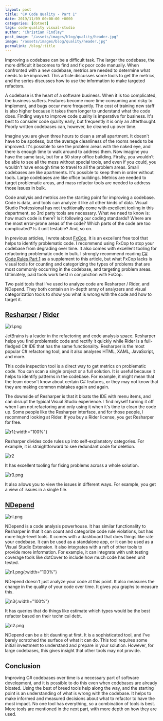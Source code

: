 ```yaml
---
layout: post
title: "C# Code Quality - Part 1"
date: 2019/11/09 00:00:00 +0000
categories: [dotnet]
tags: code-quality visual-studio
author: "Christian Findlay"
post_image: "/assets/images/blog/quality/header.jpg"
image: "/assets/images/blog/quality/header.jpg"
permalink: /blog/:title
---
```


Improving a codebase can be a difficult task. The larger the codebase, the more difficult it becomes to find and fix poor code manually. When confronted with a new codebase, metrics are needed to determine what needs to be improved. This article discusses some tools to get the metrics, and the series discusses how to use the information to make targeted refactors. 

A codebase is the heart of a software business. When it is too complicated, the business suffers. Features become more time consuming and risky to implement, and bugs occur more frequently. The cost of training new staff is also higher because it takes them longer to understand what the code does. Finding ways to improve code quality is imperative for business. It's best to consider code quality early, but frequently it is only an afterthought. Poorly written codebases can, however, be cleaned up over time.

Imagine you are given three hours to clean a small apartment. It doesn't have to be spotless, but the average cleanliness of the rooms needs to be improved. It's possible to see the problem areas with the naked eye, and there is enough time to walk around to address them. Now imagine you have the same task, but for a 50 story office building. Firstly, you wouldn't be able to see all the mess without special tools, and even if you could, you wouldn't have enough time to travel to all the problem areas. Small codebases are like apartments. It's possible to keep them in order without tools. Large codebases are like office buildings. Metrics are needed to target problematic areas, and mass refactor tools are needed to address those issues in bulk. 

Code analysis and metrics are the starting point for improving a codebase. Code is data, and tools can analyze it like all other kinds of data. Visual Studio Professional has not traditionally come with excellent tooling in this department, so 3rd party tools are necessary. What we need to know is: how much code is there? Is it following our coding standards? Where are the most error-prone areas of the code? Which parts of the code are too complicated? Is it unit testable? And, so on. 

In previous articles, I wrote about [FxCop](https://github.com/dotnet/roslyn-analyzers). It is an excellent free tool that helps to identify problematic code. I recommend using FxCop to stop your codebase from degrading over time. It also comes with excellent tooling for refactoring problematic code in bulk. I strongly recommend reading [C# Code Rules Part 1](c-code-rules-part-1/) as a supplement to this article, but what FxCop lacks is visual tools for counting and categorizing the types of problems that are most commonly occurring in the codebase, and targeting problem areas. Ultimately, paid tools work best in conjunction with FxCop.

Two paid tools that I've used to analyze code are Resharper / Rider, and NDepend. They both contain an in-depth array of analyzers and visual categorization tools to show you what is wrong with the code and how to target it.

[Resharper](https://www.jetbrains.com/resharper/) / [Rider](https://www.jetbrains.com/rider/)
---------------------------------------------------------------------------------------------

![rl.png](/assets/images/blog/quality/rl.png)

JetBrains is a leader in the refactoring and code analysis space. Resharper helps you find problematic code and rectify it quickly while Rider is a full-fledged C# IDE that has the same functionality. Resharper is the most popular C# refactoring tool, and it also analyses HTML, XAML, JavaScript, and more. 

This code inspection tool is a direct way to get metrics on problematic code. You can scan a single project or a full solution. It is useful because it helps to identify patterns in the codebase. For example, it might mean that the team doesn't know about certain C# features, or they may not know that they are making common mistakes again and again. 

The downside of Resharper is that it bloats the IDE with menu items, and can disrupt the typical Visual Studio experience. I find myself turning it off when I am not refactoring and only using it when it's time to clean the code up. Some people like the Resharper interface, and for those people, I recommend looking at Rider. If you buy a Rider license, you get Resharper for free. 

![r1](/assets/images/blog/quality/r1.png){:width="100%"}

Resharper divides code rules up into self-explanatory categories. For example, it is straightforward to see redundant code for deletion.

![r2](/assets/images/blog/quality/r2.png)

It has excellent tooling for fixing problems across a whole solution.

![r3.png](/assets/images/blog/quality/r3.png)

It also allows you to view the issues in different ways. For example, you get a view of issues in a single file.

[NDepend](https://www.ndepend.com/)
-----------------------------------

![nl.png](/assets/images/blog/quality/nl.png)

NDepend is a code analysis powerhouse. It has similar functionality to Resharper in that it can count and categorize code rule violations, but has more high-level tools. It comes with a dashboard that does things like rate your codebase. It can be used as a standalone app, or it can be used as a Visual Studio Extension. It also integrates with a raft of other tools to provide more information. For example, it can integrate with unit testing coverage tools like dotCover to include how much code has been unit tested.

![n1.png](/assets/images/blog/quality/n1.png){:width="100%"}

NDepend doesn't just analyze your code at this point. It also measures the change in the quality of your code over time. It gives you graphs to measure this.

![n3](/assets/images/blog/quality/n3.png){:width="100%"}

It has queries that do things like estimate which types would be the best refactor based on their technical debt.

![n2.png](/assets/images/blog/quality/n2.png)

NDepend can be a bit daunting at first. It is a sophisticated tool, and I've barely scratched the surface of what it can do. This tool requires some initial investment to understand and prepare in your solution. However, for large codebases, this gives insight that other tools may not provide.

Conclusion
----------
Improving C# codebases over time is a necessary part of software development, and it is possible to do this even when codebases are already bloated. Using the best of breed tools help along the way, and the starting point is an understanding of what is wrong with the codebase. It helps to make informed and measured decisions about what to refactor to have the most impact. No one tool has everything, so a combination of tools is best. More tools are mentioned in the next part, with more depth on how they are used.